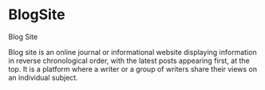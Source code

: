 # BlogSite
Blog Site


Blog site is an online journal or informational website displaying information in reverse chronological order, with the latest posts appearing first, at the top. It is a platform where a writer or a group of writers share their views on an individual subject.
